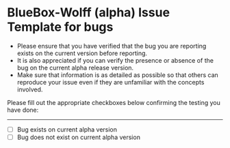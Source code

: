 BlueBox-Wolff (alpha) Issue Template for bugs
==========================

- Please ensure that you have verified that the bug you are reporting exists on the current version before reporting.
- It is also appreciated if you can verify the presence or absence of the bug on the current alpha release version.
- Make sure that information is as detailed as possible so that others can reproduce your issue even if they are unfamiliar with the concepts involved.

Please fill out the appropriate checkboxes below confirming the testing you have done:

---

- [ ] Bug exists on current alpha version
- [ ] Bug does not exist on current alpha version

